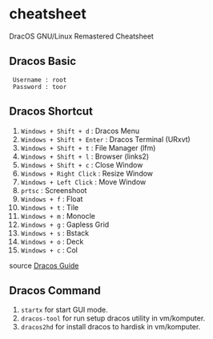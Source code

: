 # cheatsheet
DracOS GNU/Linux Remastered Cheatsheet

## Dracos Basic
``` Username : root```</br>
``` Password : toor```

## Dracos Shortcut
  1. ``Windows + Shift + d`` : Dracos Menu
  2. ``Windows + Shift + Enter`` : Dracos Terminal (URxvt)
  3. ``Windows + Shift + t`` : File Manager (lfm)
  4. ``Windows + Shift + l`` : Browser (links2)
  5. ``Windows + Shift + c`` : Close Window
  6. ``Windows + Right Click`` : Resize Window
  7. ``Windows + Left Click`` : Move Window
  8. ``prtsc`` : Screenshoot
  9. ``Windows + f`` : Float
  10. ``Windows + t`` : Tile
  11. ``Windows + m`` : Monocle
  12. ``Windows + g`` : Gapless Grid
  13. ``Windows + s`` : Bstack
  14. ``Windows + o`` : Deck
  15. ``Windows + c`` : Col

source [Dracos Guide](https://github.com/dracos-linux/dracOs-documentation/blob/master/guide-pdf/dracOs_leak_Guide.pdf)

## Dracos Command
  1. ``startx`` for start GUI mode.
  2. ``dracos-tool`` for run setup dracos utility in vm/komputer.
  3. ``dracos2hd`` for install dracos to hardisk in vm/komputer.
